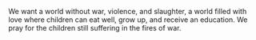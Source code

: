 We want a world without war, violence, and slaughter, a world filled with love where children can eat well, grow up, and receive an education. We pray for the children still suffering in the fires of war. 

